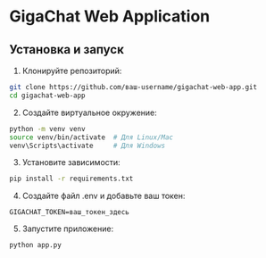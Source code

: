 # GigaChat Web Application

## Установка и запуск

1. Клонируйте репозиторий:
```bash
git clone https://github.com/ваш-username/gigachat-web-app.git
cd gigachat-web-app
```

2. Создайте виртуальное окружение:
```bash
python -m venv venv
source venv/bin/activate  # Для Linux/Mac
venv\Scripts\activate     # Для Windows
```

3. Установите зависимости:
```bash
pip install -r requirements.txt
```

4. Создайте файл .env и добавьте ваш токен:
```
GIGACHAT_TOKEN=ваш_токен_здесь
```

5. Запустите приложение:
```bash
python app.py
```
